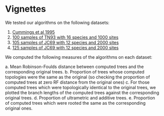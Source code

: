 # Vignettes 

We tested our algorithms on the following datasets: 

1. [Cummings et al 1995](https://github.com/ShashankSule/info_theoretic_phylo/blob/main/testing/Cummings-et-al-1995-data.md) 
2. [100 samples of TN93 with 16 species and 1000 sites](https://github.com/ShashankSule/info_theoretic_phylo/blob/main/testing/TN93_Jul21.md)
3. [105 samples of JC69 with 12 species and 2000 sites](https://github.com/ShashankSule/info_theoretic_phylo/blob/main/testing/JC69_Jul28.md)
4. [125 samples of JC69 with 12 species and 2000 sites](https://github.com/ShashankSule/info_theoretic_phylo/blob/main/testing/JC69-diagnostics.md)

We computed the following measures of the algorithms on each dataset: 

a. Mean Robinson-Foulds distance between computed trees and the corresponding original trees. 
b. Proportion of trees whose computed topologies were the same as the original (so checking the proportion of computed trees at zero RF distance from the original ones)
c. For those computed trees which were topologically identical to the original trees, we plotted the branch lengths of the computed trees against the corresponding original trees.
d. Proportion of ultrametric and additive trees.
e. Proportion of computed trees which were rooted the same as the corresponding original ones. 
